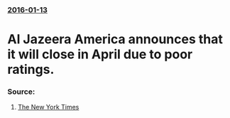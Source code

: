 ### [2016-01-13](/news/2016/01/13/index.md)

# Al Jazeera America announces that it will close in April due to poor ratings. 




### Source:

1. [The New York Times](http://www.nytimes.com/2016/01/14/business/media/al-jazeera-america-to-shut-down-in-april.html)

